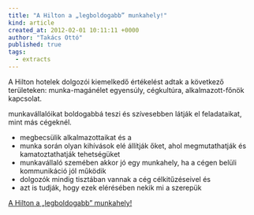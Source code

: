 ```yaml
---
title: "A Hilton a „legboldogabb” munkahely!"
kind: article
created_at: 2012-02-01 10:11:11 +0000
author: "Takács Ottó"
published: true
tags: 
  - extracts
---
```

 A Hilton hotelek dolgozói kiemelkedő értékelést adtak a következő területeken:  munka-magánélet egyensúly, cégkultúra, alkalmazott-főnök kapcsolat.

munkavállalóikat boldogabbá teszi és szívesebben látják el feladataikat, mint más cégeknél.

- megbecsülik alkalmazottaikat és a 
- munka során olyan kihívások elé állítják őket, ahol megmutathatják és kamatoztathatják tehetségüket
- munkavállaló szemében akkor jó egy munkahely, ha a cégen belüli kommunikáció jól működik
-  dolgozók mindig tisztában vannak a cég célkitűzéseivel és 
- azt is tudják, hogy ezek elérésében nekik mi a szerepük

[A Hilton a „legboldogabb” munkahely!](http://themostwanted.blog.hu/2011/12/16/a_hiltonban_a_legboldogabb_munkahely)

<div class='old-comments'></div>